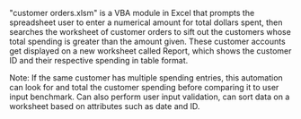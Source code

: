 "customer orders.xlsm" is a VBA module in Excel that prompts the spreadsheet user to enter a numerical amount for total dollars spent, then searches the worksheet of customer orders to sift out the customers whose total spending is greater than the amount given. These customer accounts get displayed on a new worksheet called Report, which shows the customer ID and their respective spending in table format.

Note: If the same customer has multiple spending entries, this automation can look for and total the customer spending before comparing it to user input benchmark.
Can also perform user input validation, can sort data on a worksheet based on attributes such as date and ID.
